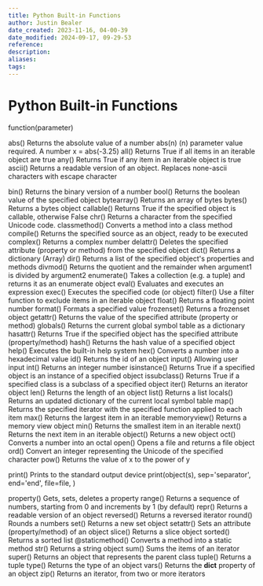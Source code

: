 ```yaml
---
title: Python Built-in Functions
author: Justin Bealer
date_created: 2023-11-16, 04-00-39
date_modified: 2024-09-17, 09-29-53
reference: 
description: 
aliases: 
tags: 
---
```

# Python Built-in Functions

function(parameter)



abs() Returns the absolute value of a number
	abs(n) (n) parameter value required. A number
	x = abs(-3.25)
all() Returns True if all items in an iterable object are true
any() Returns True if any item in an iterable object is true
ascii() Returns a readable version of an object. Replaces none-ascii characters with escape character

bin() Returns the binary version of a number
bool() Returns the boolean value of the specified object
bytearray() Returns an array of bytes
bytes() Returns a bytes object
callable() Returns True if the specified object is callable, otherwise False
chr() Returns a character from the specified Unicode code.
classmethod() Converts a method into a class method
compile() Returns the specified source as an object, ready to be executed
complex() Returns a complex number
delattr() Deletes the specified attribute (property or method) from the specified object
dict() Returns a dictionary (Array)
dir() Returns a list of the specified object's properties and methods
divmod() Returns the quotient and the remainder when argument1 is divided by argument2
enumerate() Takes a collection (e.g. a tuple) and returns it as an enumerate object
eval() Evaluates and executes an expression
exec() Executes the specified code (or object)
filter() Use a filter function to exclude items in an iterable object
float() Returns a floating point number
format() Formats a specified value
frozenset() Returns a frozenset object
getattr() Returns the value of the specified attribute (property or method)
globals() Returns the current global symbol table as a dictionary
hasattr() Returns True if the specified object has the specified attribute (property/method)
hash() Returns the hash value of a specified object
help() Executes the built-in help system
hex() Converts a number into a hexadecimal value
id() Returns the id of an object
input() Allowing user input
int() Returns an integer number
isinstance() Returns True if a specified object is an instance of a specified object
issubclass() Returns True if a specified class is a subclass of a specified object
iter() Returns an iterator object
len() Returns the length of an object
list() Returns a list
locals() Returns an updated dictionary of the current local symbol table
map() Returns the specified iterator with the specified function applied to each item
max() Returns the largest item in an iterable
memoryview() Returns a memory view object
min() Returns the smallest item in an iterable
next() Returns the next item in an iterable
object() Returns a new object
oct() Converts a number into an octal
open() Opens a file and returns a file object
ord() Convert an integer representing the Unicode of the specified character
pow() Returns the value of x to the power of y

print() Prints to the standard output device
	print(object(s), sep='separator', end='end', file=file, )

property() Gets, sets, deletes a property
range() Returns a sequence of numbers, starting from 0 and increments by 1 (by default)
repr() Returns a readable version of an object
reversed() Returns a reversed iterator
round() Rounds a numbers
set() Returns a new set object
setattr() Sets an attribute (property/method) of an object
slice() Returns a slice object
sorted() Returns a sorted list
@staticmethod() Converts a method into a static method
str() Returns a string object
sum() Sums the items of an iterator
super() Returns an object that represents the parent class
tuple() Returns a tuple
type() Returns the type of an object
vars() Returns the __dict__ property of an object
zip() Returns an iterator, from two or more iterators
